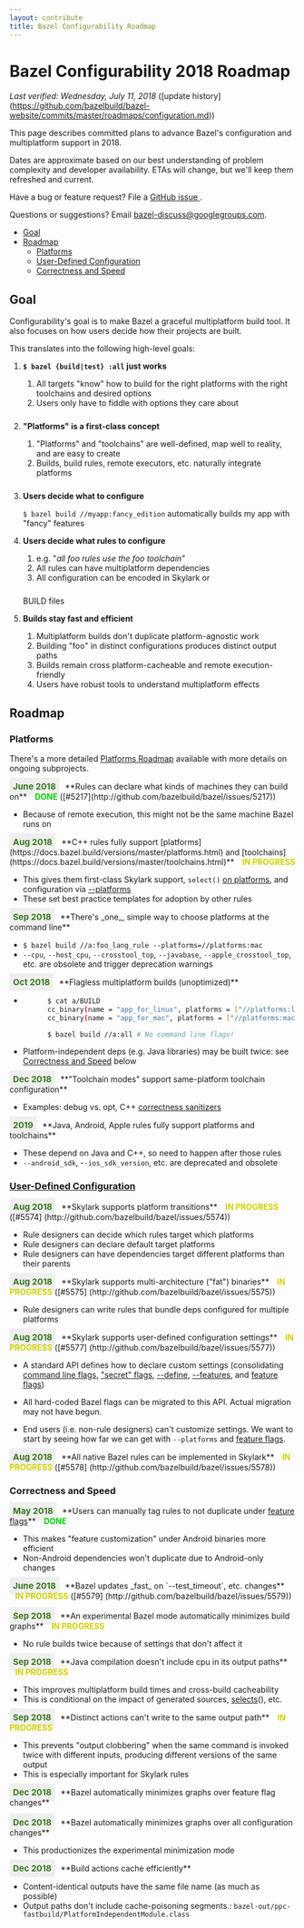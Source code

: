 ```yaml
---
layout: contribute
title: Bazel Configurability Roadmap
---
```

<style>
  .padbottom { padding-bottom: 10px; }
  .etabox {
    background: #EFEFEF;
    color: #38761D;
    font-size: 15px;
    font-weight: bold;
    display: inline;
    padding: 6px;
    margin-right: 10px;
  }
  .donestatus {
    color: #00D000;
    font-weight: bold;
    padding-left: 10px;
  }
  .inprogressstatus {
    color: #D0D000;
    font-weight: bold;
    padding-left: 10px;
  }
</style>

# Bazel Configurability 2018 Roadmap
*Last verified: Wednesday, July 11, 2018* ([update history]
(https://github.com/bazelbuild/bazel-website/commits/master/roadmaps/configuration.md))

This page describes committed plans to advance Bazel's configuration and
multiplatform support in 2018.

Dates are approximate based on our best understanding of problem complexity
and developer availability. ETAs will change, but we'll keep them refreshed and
current.

Have a bug or feature request? File a [GitHub issue
](https://github.com/bazelbuild/bazel/issues/new).

Questions or suggestions? Email
<a href="mailto:bazel-discuss@googlegroups.com">bazel-discuss@googlegroups.com</a>.


* [Goal](#goal)
* [Roadmap](#roadmap)
  * [Platforms](#platforms)
  * [User-Defined Configuration](#user-defined-configuration)
  * [Correctness and Speed](#correctness-and-speed)


## Goal 

Configurability's goal is to make Bazel a graceful multiplatform build
tool. It also focuses on how users decide how their projects are built.


This translates into the following high-level goals:

1. **`$ bazel {build|test} :all` just works**
    1. All targets "know" how to build for the right platforms with the right
       toolchains and desired options
    1. <div class="padbottom">Users only have to fiddle with options they care
       about</div>

1. **"Platforms" is a first-class concept**
    1. "Platforms" and "toolchains" are well-defined, map well to reality, and are
        easy to create  
    1. <div class="padbottom">Builds, build rules, remote executors, etc.
       naturally integrate platforms</div>

1. **Users decide what to configure**

    `$ bazel build //myapp:fancy_edition` automatically builds my app with
    "fancy" features

1. **Users decide what rules to configure**
    1. e.g. "*all foo rules use the foo toolchain*"
    1. All rules can have multiplatform dependencies
    1. <div class="padbottom">All configuration can be encoded in Skylark or
    BUILD files</div>

1. **Builds stay fast and efficient**
    1. Multiplatform builds don't duplicate platform-agnostic work
    1. Building "foo" in distinct configurations produces distinct output paths
    1. Builds remain cross platform-cacheable and remote execution-friendly
    1. Users have robust tools to understand multiplatform effects

## Roadmap

### Platforms
There's a more detailed [Platforms Roadmap](platforms.html) available with more details on ongoing subprojects.

<div class="etabox">June 2018</div>**Rules can declare what kinds of machines
they can build on**
<span class="donestatus">DONE</span> ([#5217](http://github.com/bazelbuild/bazel/issues/5217))

* Because of remote execution, this might not be the same machine Bazel runs on


<div class="etabox">Aug 2018</div>**C++ rules fully support
[platforms](https://docs.bazel.build/versions/master/platforms.html) and
[toolchains](https://docs.bazel.build/versions/master/toolchains.html)**
<span class="inprogressstatus">IN PROGRESS</span>

* This gives them first-class Skylark support, `select()` [on
platforms](https://docs.bazel.build/versions/master/be/general.html#config_setting.constraint_values),
and configuration via
[--platforms](https://docs.bazel.build/versions/master/platforms.html#specifying-a-platform-for-a-build) 
* These set best practice templates for adoption by other rules


<div class="etabox">Sep 2018</div>**There's _one_, simple way to choose platforms
at the command line**

* `$ bazel build //a:foo_lang_rule --platforms=//platforms:mac`
* `--cpu`, `--host_cpu`, `--crosstool_top`, `--javabase`,
  `--apple_crosstool_top`, etc. are obsolete and trigger deprecation warnings


<div class="etabox">Oct 2018</div>**Flagless multiplatform builds
(unoptimized)**

* ```sh
        $ cat a/BUILD
        cc_binary(name = "app_for_linux", platforms = ["//platforms:linux"])
        cc_binary(name = "app_for_mac", platforms = ["//platforms:mac"])

        $ bazel build //a:all # No command line flags!
  ```

* Platform-independent deps (e.g. Java libraries) may be built twice: see
    [Correctness and Speed](#correctness_and_speed) below

<div class="etabox">Dec 2018</div>**"Toolchain modes" support same-platform
toolchain configuration**

* Examples: debug vs. opt, C++ [correctness
  sanitizers](https://github.com/google/sanitizers)


<div class="etabox">2019</div>**Java, Android, Apple rules fully support platforms and
toolchains**

* These depend on Java and C++, so need to happen after those rules
* `--android_sdk`, -`-ios_sdk_version`, etc. are deprecated and obsolete


### [User-Defined Configuration](https://docs.google.com/document/d/1vc8v-kXjvgZOdQdnxPTaV0rrLxtP2XwnD2tAZlYJOqw/edit?usp=sharing)


<div class="etabox">Aug 2018</div>**Skylark supports platform transitions**
<span class="inprogressstatus">IN PROGRESS</span> ([#5574]
(http://github.com/bazelbuild/bazel/issues/5574))

* Rule designers can decide which rules target which platforms
* Rule designers can declare default target platforms
* Rule designers can have dependencies target different platforms than their
  parents


<div class="etabox">Aug 2018</div>**Skylark supports multi-architecture ("fat")
binaries**
<span class="inprogressstatus">IN PROGRESS</span> ([#5575]
(http://github.com/bazelbuild/bazel/issues/5575))

* Rule designers can write rules that bundle deps configured for multiple
  platforms


<div class="etabox">Aug 2018</div>**Skylark supports user-defined configuration
settings**
<span class="inprogressstatus">IN PROGRESS</span> ([#5577]
(http://github.com/bazelbuild/bazel/issues/5577))

* A standard API defines how to declare custom settings (consolidating [command
  line
  flags](https://docs.bazel.build/versions/master/command-line-reference.html),
  ["secret"
  flags](https://github.com/bazelbuild/bazel/blob/master/src/main/java/com/google/devtools/build/lib/rules/apple/AppleCommandLineOptions.java#L246),
  [--define](https://github.com/bazelbuild/bazel/blob/b3cf83cd20f30d77e6768de651a3e652f86d6f78/src/main/java/com/google/devtools/build/lib/analysis/config/BuildConfiguration.java#L423),
  [--features](https://source.bazel.build/bazel/+/master:src/main/java/com/google/devtools/build/lib/analysis/config/BuildConfiguration.java;l=835?q=file:BuildConfiguration.java),
  and [feature
  flags](https://github.com/bazelbuild/bazel/blob/d6a98282e229b311dd56e65b72003197120f299a/src/test/java/com/google/devtools/build/lib/rules/android/AndroidBinaryTest.java#L3107))

* All hard-coded Bazel flags can be migrated to this API. Actual migration may
  not have begun.
* End users (i.e. non-rule designers) can't customize settings. We want to start
  by seeing how far we can get with `--platforms` and [feature
  flags](https://github.com/bazelbuild/bazel/blob/d6a98282e229b311dd56e65b72003197120f299a/src/test/java/com/google/devtools/build/lib/rules/android/AndroidBinaryTest.java#L3107).


<div class="etabox">Aug 2018</div>**All native Bazel rules can be implemented
in Skylark**
<span class="inprogressstatus">IN PROGRESS</span> ([#5578]
(http://github.com/bazelbuild/bazel/issues/5578))

### Correctness and Speed


<div class="etabox">May 2018</div>**Users can manually tag rules to not
duplicate under <a
href="https://github.com/bazelbuild/bazel/blob/d6a98282e229b311dd56e65b72003197120f299a/src/test/java/com/google/devtools/build/lib/rules/android/AndroidBinaryTest.java#L3107">feature
flags</a>**
<span class="donestatus">DONE</span>

* This makes "feature customization" under Android binaries more efficient
* Non-Android dependencies won't duplicate due to Android-only changes


<div class="etabox">June 2018</div>**Bazel updates _fast_ on `--test_timeout`, etc. changes**
<span class="inprogressstatus">IN PROGRESS</span> ([#5579]
(http://github.com/bazelbuild/bazel/issues/5579))
<br><br>


<div class="etabox">Sep 2018</div>**An experimental Bazel mode automatically
minimizes build graphs**
<span class="inprogressstatus">IN PROGRESS</span>

* No rule builds twice because of settings that don't affect it


<div class="etabox">Sep 2018</div>**Java compilation doesn't include cpu in its
output paths**
<span class="inprogressstatus">IN PROGRESS</span>

* This improves multiplatform build times and cross-build cacheability
* This is conditional on the impact of generated sources,
  [selects](https://docs.bazel.build/versions/master/be/functions.html#select)(),
  etc.


<div class="etabox">Sep 2018</div>**Distinct actions can't write to the same
output path**
<span class="inprogressstatus">IN PROGRESS</span>

* This prevents "output clobbering" when the same command is invoked twice with
  different inputs, producing different versions of the same output
* This is especially important for Skylark rules


<div class="etabox">Dec 2018</div>**Bazel automatically minimizes graphs over
feature flag changes**
<br><br>

<div class="etabox">Dec 2018</div>**Bazel automatically minimizes graphs over
all configuration changes**

* This productionizes the experimental minimization mode


<div class="etabox">Dec 2018</div>**Build actions cache efficiently**

* Content-identical outputs have the same file name (as much as possible)
* Output paths don't include cache-poisoning segments.:
  `bazel-out/ppc-fastbuild/PlatformIndependentModule.class`
